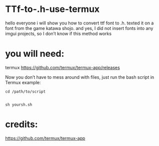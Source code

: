 # TTf-to-.h-use-termux
hello everyone i will show you how to convert ttf font to .h. texted it on a font from the game katawa shojo. and yes, I did not insert fonts into any imgui projects, so I don’t know if this method works   
# you will need:
termux https://github.com/termux/termux-app/releases





Now you don’t have to mess around with files, just run the bash script in Termux
example:
```
cd /path/to/script


sh yoursh.sh

```

# credits:
https://github.com/termux/termux-app 

